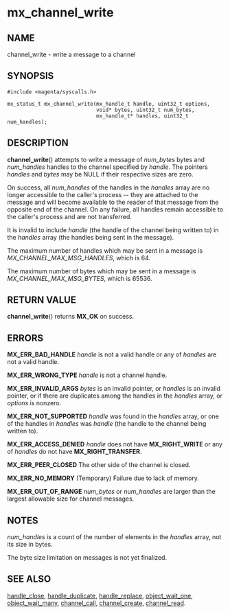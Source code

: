 # mx_channel_write

## NAME

channel_write - write a message to a channel

## SYNOPSIS

```
#include <magenta/syscalls.h>

mx_status_t mx_channel_write(mx_handle_t handle, uint32_t options,
                             void* bytes, uint32_t num_bytes,
                             mx_handle_t* handles, uint32_t num_handles);
```

## DESCRIPTION

**channel_write**() attempts to write a message of *num_bytes*
bytes and *num_handles* handles to the channel specified by
*handle*.  The pointers *handles* and *bytes* may be NULL if their
respective sizes are zero.

On success, all *num_handles* of the handles in the *handles* array
are no longer accessible to the caller's process -- they are attached
to the message and will become available to the reader of that message
from the opposite end of the channel.  On any failure, all handles
remain accessible to the caller's process and are not transferred.

It is invalid to include *handle* (the handle of the channel being written
to) in the *handles* array (the handles being sent in the message).

The maximum number of handles which may be sent in a message is
*MX_CHANNEL_MAX_MSG_HANDLES*, which is 64.

The maximum number of bytes which may be sent in a message is
*MX_CHANNEL_MAX_MSG_BYTES*, which is 65536.


## RETURN VALUE

**channel_write**() returns **MX_OK** on success.

## ERRORS

**MX_ERR_BAD_HANDLE**  *handle* is not a valid handle or any of *handles*
are not a valid handle.

**MX_ERR_WRONG_TYPE**  *handle* is not a channel handle.

**MX_ERR_INVALID_ARGS**  *bytes* is an invalid pointer, or *handles*
is an invalid pointer, or if there are duplicates among the handles
in the *handles* array, or *options* is nonzero.

**MX_ERR_NOT_SUPPORTED** *handle* was found in the *handles* array, or
one of the handles in *handles* was *handle* (the handle to the
channel being written to).

**MX_ERR_ACCESS_DENIED**  *handle* does not have **MX_RIGHT_WRITE** or
any of *handles* do not have **MX_RIGHT_TRANSFER**.

**MX_ERR_PEER_CLOSED**  The other side of the channel is closed.

**MX_ERR_NO_MEMORY**  (Temporary) Failure due to lack of memory.

**MX_ERR_OUT_OF_RANGE**  *num_bytes* or *num_handles* are larger than the
largest allowable size for channel messages.

## NOTES

*num_handles* is a count of the number of elements in the *handles*
array, not its size in bytes.

The byte size limitation on messages is not yet finalized.

## SEE ALSO

[handle_close](handle_close.md),
[handle_duplicate](handle_duplicate.md),
[handle_replace](handle_replace.md),
[object_wait_one](object_wait_one.md),
[object_wait_many](object_wait_many.md),
[channel_call](channel_call.md),
[channel_create](channel_create.md),
[channel_read](channel_read.md).
